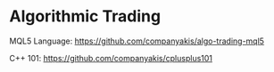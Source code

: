 # Algorithmic Trading

MQL5 Language:
https://github.com/companyakis/algo-trading-mql5

C++ 101:
https://github.com/companyakis/cplusplus101
